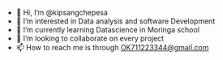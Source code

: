 - 👋 Hi, I’m @kipsangchepesa
- 👀 I’m interested in Data analysis and software Development
- 🌱 I’m currently learning Datascience in Moringa school
- 💞️ I’m looking to collaborate on every project
- 📫 How to reach me is through OK711223344@gmail.com

<!---
kipsangchepesa/kipsangchepesa is a ✨ special ✨ repository because its `README.md` (this file) appears on your GitHub profile.
You can click the Preview link to take a look at your changes.
--->
